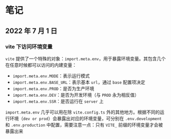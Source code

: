 # 笔记

## 2022 年 7 月 1 日

### vite 下访问环境变量

`vite` 提供了一个特殊的对象：`import.meta.env`，用于暴露环境变量。其包含几个在任意时候都可以访问的内建变量：

- `import.meta.env.MODE`：表示运行模式
- `import.meta.env.BASE_URL`：表示基本 `url`，通过 `base` 配置项决定
- `import.meta.env.PROD`：是否为生产环境
- `import.meta.env.DEV`：是否为开发环境（与 `PROD` 永为相反值）
- `import.meta.env.SSR`：是否运行在 `server` 上

`import.meta.env` 几乎可以用在除 `vite.config.ts` 外的其他地方。根据不同的运行环境（`dev or prod`）会暴露出对应的环境变量，可分别在 `.env.development` 和 `.env.production` 中配置，需要注意一点：只有 `VITE_` 前缀的环境变量才会被暴露出来
